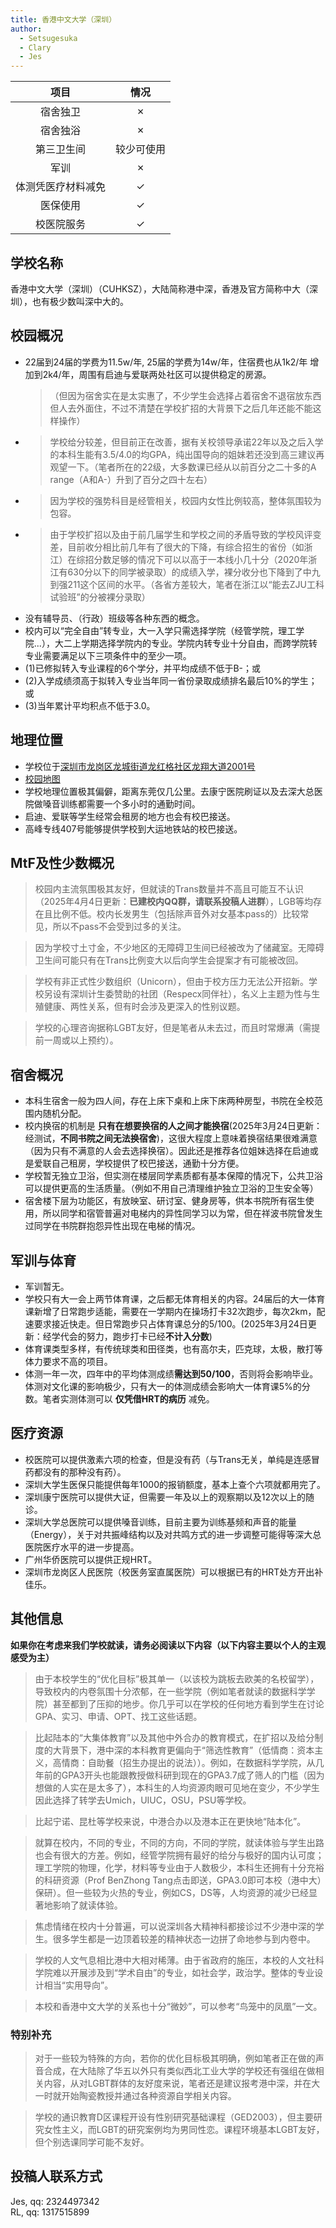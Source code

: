 ```yaml
---
title: 香港中文大学（深圳）
author:
  - Setsugesuka
  - Clary
  - Jes
---
```


|        项目        |    情况    |
| :----------------: | :--------: |
|      宿舍独卫      |     ✗      |
|      宿舍独浴      |     ✗      |
|     第三卫生间     | 较少可使用 |
|        军训        |     ✗      |
| 体测凭医疗材料减免 |     ✓      |
|      医保使用      |     ✓      |
|     校医院服务     |     ✓      |

## 学校名称

香港中文大学（深圳）（CUHKSZ），大陆简称港中深，香港及官方简称中大（深圳），也有极少数叫深中大的。

## 校园概况

- 22届到24届的学费为11.5w/年, 25届的学费为14w/年，住宿费也从1k2/年 增加到2k4/年，周围有启迪与爱联两处社区可以提供稳定的房源。
    >（但因为宿舍实在是太实惠了，不少学生会选择占着宿舍不退宿放东西但人去外面住，不过不清楚在学校扩招的大背景下之后几年还能不能这样操作）
- > 学校给分较差，但目前正在改善，据有关校领导承诺22年以及之后入学的本科生能有3.5/4.0的均GPA，纯出国导向的姐妹若还没到高三建议再观望一下。（笔者所在的22级，大多数课已经从以前百分之二十多的A range（A和A-）升到了百分之四十左右）
- > 因为学校的强势科目是经管相关，校园内女性比例较高，整体氛围较为包容。
- > 由于学校扩招以及由于前几届学生和学校之间的矛盾导致的学校风评变差，目前收分相比前几年有了很大的下降，有综合招生的省份（如浙江）在综招分数足够的情况下可以以高于一本线小几十分（2020年浙江有630分以下的同学被录取）的成绩入学，裸分收分也下降到了中九到强211这个区间的水平。（各省方差较大，笔者在浙江以“能去ZJU工科试验班”的分被裸分录取）
- 没有辅导员、（行政）班级等各种东西的概念。
- 校内可以“完全自由”转专业，大一入学只需选择学院（经管学院，理工学院...），大二上学期选择学院内的专业。学院内转专业十分自由，而跨学院转专业需要满足以下三项条件中的至少一项。
- (1)已修拟转入专业课程的6个学分，并平均成绩不低于B-；或
- (2)入学成绩须高于拟转入专业当年同一省份录取成绩排名最后10%的学生；或
- (3)当年累计平均积点不低于3.0。

## 地理位置

- 学校位于[深圳市龙岗区龙城街道龙红格社区龙翔大道2001号](https://amap.com/place/B0FFF4H4MQ)
- [校园地图](https://www.cuhk.edu.cn/zh-hans/page/4908 "cuhksz")
- 学校地理位置极其偏僻，距离东莞仅几公里。去康宁医院刷证以及去深大总医院做嗓音训练都需要一个多小时的通勤时间。
- 启迪、爱联等学生经常会租房的地方也会有校巴接送。
- 高峰专线407号能够提供学校到大运地铁站的校巴接送。

## MtF及性少数概况

> 校园内主流氛围极其友好，但就读的Trans数量并不高且可能互不认识（2025年4月4日更新：**已建校内QQ群，请联系投稿人进群**），LGB等均存在且比例不低。校内长发男生（包括除声音外对女基本pass的）比较常见，所以不pass不会受到过多的关注。

> 因为学校寸土寸金，不少地区的无障碍卫生间已经被改为了储藏室。无障碍卫生间可能只有在Trans比例变大以后向学生会提案才有可能被改回。

> 学校有非正式性少数组织（Unicorn），但由于校方压力无法公开招新。学校另设有深圳计生委赞助的社团（Respecx同伴社），名义上主题为性与生殖健康、两性关系，但有时会涉及更深入的性别议题。

> 学校的心理咨询据称LGBT友好，但是笔者从未去过，而且时常爆满（需提前一周或以上预约）。

## 宿舍概况

- 本科生宿舍一般为四人间，存在上床下桌和上床下床两种房型，书院在全校范围内随机分配。
- 校内换宿的机制是 **只有在想要换宿的人之间才能换宿**(2025年3月24日更新：经测试，**不同书院之间无法换宿舍**)，这很大程度上意味着换宿结果很难满意（因为只有不满意的人会去选择换宿）。因此还是推荐各位姐妹选择在启迪或是爱联自己租房，学校提供了校巴接送，通勤十分方便。
- 学校暂无独立卫浴，但实测在楼层同学素质都有基本保障的情况下，公共卫浴可以提供更高的生活质量。（例如不用自己清理维护独立卫浴的卫生安全等）
- 宿舍楼下层为功能区，有放映室、研讨室、健身房等，供本书院所有宿生使用，所以同学和宿管普遍对电梯内的异性同学习以为常，但在祥波书院曾发生过同学在书院群抱怨异性出现在电梯的情况。

## 军训与体育

- 军训暂无。
- 学校只有大一会上两节体育课，之后都无体育相关的内容。24届后的大一体育课新增了日常跑步适能，需要在一学期内在操场打卡32次跑步，每次2km，配速要求接近快走。但日常跑步只占体育课总分的5/100。(2025年3月24日更新：经学代会的努力，跑步打卡已经**不计入分数**)
- 体育课类型多样，有传统球类和田径类，也有高尔夫，匹克球，太极，散打等体力要求不高的项目。
- 体测一年一次，四年中的平均体测成绩**需达到50/100**，否则将会影响毕业。体测对文化课的影响极少，只有大一的体测成绩会影响大一体育课5%的分数。笔者实测体测可以 **仅凭借HRT的病历** 减免。

## 医疗资源

- 校医院可以提供激素六项的检查，但是没有药（与Trans无关，单纯是连感冒药都没有的那种没有药）。
- 深圳大学生医保只能提供每年1000的报销额度，基本上查个六项就都用完了。
- 深圳康宁医院可以提供大证，但需要一年及以上的观察期以及12次以上的随诊。
- 深圳大学总医院可以提供嗓音训练，目前主要为训练基频和声音的能量（Energy），关于对共振峰结构以及对共鸣方式的进一步调整可能得等深大总医院医疗水平的进一步提高。
- 广州华侨医院可以提供正规HRT。
- 深圳市龙岗区人民医院（校医务室直属医院）可以根据已有的HRT处方开出补佳乐。

## 其他信息

**如果你在考虑来我们学校就读，请务必阅读以下内容（以下内容主要以个人的主观感受为主）**

> 由于本校学生的“优化目标”极其单一（以该校为跳板去欧美的名校留学），导致校内的内卷氛围十分浓郁，在一些学院（例如笔者就读的数据科学学院）甚至都到了压抑的地步。你几乎可以在学校的任何地方看到学生在讨论GPA、实习、申请、OPT、找工这些话题。

> 比起陆本的“大集体教育”以及其他中外合办的教育模式，在扩招以及给分制度的大背景下，港中深的本科教育更偏向于“筛选性教育”（低情商：资本主义，高情商：自助餐（招生办提出的说法））。例如，在数据科学学院，从几年前的GPA3开头也能跟教授做科研到现在的GPA3.7成了筛人的门槛（因为想做的人实在是太多了），本科生的人均资源肉眼可见地在变少，不少学生因此选择了转学去Umich，UIUC，OSU，PSU等学校。

> 比起宁诺、昆杜等学校来说，中港合办以及港本正在更快地“陆本化”。

> 就算在校内，不同的专业，不同的方向，不同的学院，就读体验与学生出路也会有很大的方差。例如，经管学院拥有最好的给分与极好的国内认可度；理工学院的物理，化学，材料等专业由于人数极少，本科生还拥有十分充裕的科研资源（Prof BenZhong Tang点击即送，GPA3.0即可本校（港中大）保研）。但一些较为火热的专业，例如CS，DS等，人均资源的减少已经显著地影响了就读体验。

> 焦虑情绪在校内十分普遍，可以说深圳各大精神科都接诊过不少港中深的学生。很多学生都是一边顶着较差的精神状态一边拼了命地参与到内卷中。

> 学校的人文气息相比港中大相对稀薄。由于省政府的施压，本校的人文社科学院难以开展涉及到“学术自由”的专业，如社会学，政治学。整体的专业设计相当“实用导向”。

> 本校和香港中文大学的关系也十分“微妙”，可以参考“鸟笼中的凤凰”一文。

### 特别补充

> 对于一些较为特殊的方向，若你的优化目标极其明确，例如笔者正在做的声音合成，在大陆除了华五以外只有类似西北工业大学的学校还有强组在做相关内容，从对LGBT群体的友好度来说，笔者还是建议报考港中深，并在大一时就开始陶瓷教授并通过各种资源自学相关内容。

> 学校的通识教育D区课程开设有性别研究基础课程（GED2003），但主要研究女性主义，而LGBT的研究案例均为男同性恋。课程环境基本LGBT友好，但个别选课同学可能不友好。

## 投稿人联系方式

Jes, qq: 2324497342\
RL,  qq: 1317515899
